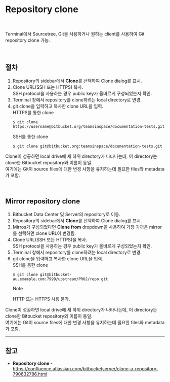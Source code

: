 # Repository clone

<br>

Terminal에서 Sourcetree, Git을 사용하거나 원하는 client를 사용하여 Git repository clone 가능.

<br>

## 절차
1. Repository의 sidebar에서 **Clone**를 선택하여 Clone dialog를 표시.
2. Clone URL(SSH 또는 HTTPS) 복사.  
  SSH protocol을 사용하는 경우 public key가 올바르게 구성되었는지 확인.
3. Terminal 창에서 repository를 clone하려는 local directory로 변경.
4. git clone을 입력하고 복사한 clone URL을 입력.  
    HTTPS를 통한 clone
    ```
    $ git clone https://username@bitbucket.org/teamsinspace/documentation-tests.git
    ```
    SSH를 통한 clone  
    ```
    $ git clone git@bitbucket.org:teamsinspace/documentation-tests.git
    ```

Clone이 성공하면 local drive에 새 하위 directory가 나타나는데, 이 directory는 clone한 Bitbucket repository와 이름이 동일.  
여기에는 Git이 source files에 대한 변경 사항을 유지하는데 필요한 files와 metadata가 포함.

<br>

## Mirror repository clone
1. Bitbucket Data Center 및 Server의 repository로 이동.
2. Repository의 sidebar에서 **Clone**를 선택하여 Clone dialog를 표시.
3. Mirros가 구성되었다면 **Clone from** dropdown을 사용하여 가장 가까운 mirror를 선택하면 clone URL이 변경됨.
4. Clone URL(SSH 또는 HTTPS)을 복사.  
  SSH protocol을 사용하는 경우 public key가 올바르게 구성되었는지 확인.
5. Terminal 창에서 repository를 clone하려는 local directory로 변경.
6. git clone을 입력하고 복사한 clone URL을 입력.  
  SSH를 통한 clone
    ```
    $ git clone git@bitbucket-au.example.com:7999/upstream/PROJ/repo.git
    ```
    > [!NOTE]  
    > HTTP 또는 HTTPS 사용 불가.

Clone이 성공하면 local drive에 새 하위 directory가 나타나는데, 이 directory는 clone한 Bitbucket repository와 이름이 동일.  
여기에는 Git이 source files에 대한 변경 사항을 유지하는데 필요한 files와 metadata가 포함.

<hr>

## 참고
- **Repository clone** - https://confluence.atlassian.com/bitbucketserver/clone-a-repository-790632786.html

